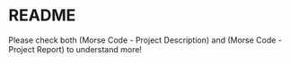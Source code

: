 # README

Please check both (Morse Code - Project Description) and (Morse Code - Project Report) to understand more!
